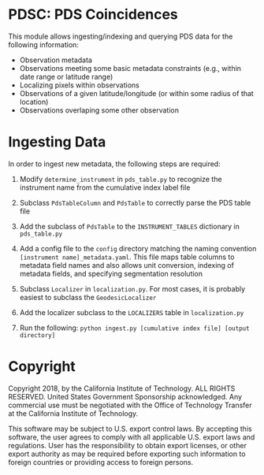 PDSC: PDS Coincidences
======================

This module allows ingesting/indexing and querying PDS data for the following
information:

  - Observation metadata
  - Observations meeting some basic metadata constraints (e.g., within date
    range or latitude range)
  - Localizing pixels within observations
  - Observations of a given latitude/longitude (or within some radius of that
    location)
  - Observations overlaping some other observation

# Ingesting Data

In order to ingest new metadata, the following steps are required:

1. Modify `determine_instrument` in `pds_table.py` to recognize the instrument
name from the cumulative index label file

2. Subclass `PdsTableColumn` and `PdsTable` to correctly parse the PDS table
file

3. Add the subclass of `PdsTable` to the `INSTRUMENT_TABLES` dictionary in
`pds_table.py`

4. Add a config file to the `config` directory matching the naming convention
`[instrument name]_metadata.yaml`. This file maps table columns to metadata
field names and also allows unit conversion, indexing of metadata fields, and
specifying segmentation resolution

5. Subclass `Localizer` in `localization.py`. For most cases, it is probably
easiest to subclass the `GeodesicLocalizer`

6. Add the localizer subclass to the `LOCALIZERS` table in `localization.py`

7. Run the following: `python ingest.py [cumulative index file] [output directory]`

# Copyright

Copyright 2018, by the California Institute of Technology. ALL RIGHTS RESERVED.
United States Government Sponsorship acknowledged. Any commercial use must be
negotiated with the Office of Technology Transfer at the California Institute
of Technology.

This software may be subject to U.S. export control laws. By accepting this
software, the user agrees to comply with all applicable U.S. export laws and
regulations. User has the responsibility to obtain export licenses, or other
export authority as may be required before exporting such information to
foreign countries or providing access to foreign persons.
